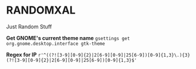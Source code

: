 # RANDOMXAL
Just Random Stuff

**Get GNOME's current theme name**
`gsettings get org.gnome.desktop.interface gtk-theme`

**Regex for IP**
`r'^((?![3-9][0-9]{2}|2[6-9][0-9]|25[6-9])[0-9]{1,3}\.){3}(?![3-9][0-9]{2}|2[6-9][0-9]|25[6-9])[0-9]{1,3}$'`
